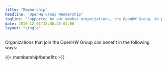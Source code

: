 ```yaml
---
title: "Membership"
headline: "OpenHW Group Membership"
tagline: "Supported by our member organizations, the OpenHW Group, in partnership with the Eclipse Foundation, provides our community with Intellectual Property, Mentorship, Marketing, Event and IT Services."
date: 2019-12-01T15:50:25-04:00
layout: "single"
---
```

Organizations that join the OpenHW Group can benefit in the following ways:  

{{< membership/benefits >}}